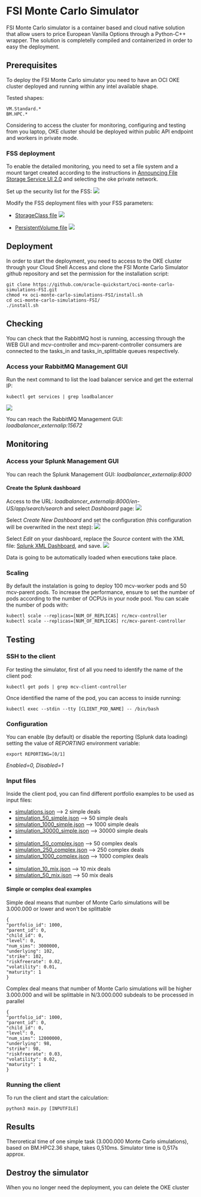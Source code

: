 # FSI Monte Carlo Simulator
FSI Monte Carlo simulator is a container based and cloud native solution that allow users to price European Vanilla Options through a Python-C++ wrapper. The solution is completelly compiled and containerized in order to easy the deployment.

## Prerequisites
To deploy the FSI Monte Carlo simulator you need to have an OCI OKE cluster deployed and running within any intel available shape. 

Tested shapes:

    VM.Standard.*
    BM.HPC.*
    
Considering to access the cluster for monitoring, configuring and testing from you laptop, OKE cluster should be deployed within public API endpoint and workers in private mode.

### FSS deployment
To enable the detailed monitoring, you need to set a file system and a mount target created according to the instructions in [Announcing File Storage Service UI 2.0](https://blogs.oracle.com/cloud-infrastructure/post/announcing-file-storage-service-ui-20) and selecting the oke private network.

Set up the security list for the FSS:
![](https://github.com/oracle-quickstart/oci-monte-carlo-simulations-FSI/blob/main/images/security_list_fss.png)

Modify the FSS deployment files with your FSS parameters:
* [StorageClass file](ks8-deployment/storageClass.yaml)
![](images/storageClass_file.png)

* [PersistentVolume file](ks8-deployment/persistentVolume.yaml)
![](images/persistentVolume_file.png)

## Deployment
In order to start the deployment, you need to access to the OKE cluster through your Cloud Shell Access and clone the FSI Monte Carlo Simulator github repository and set the permission for the installation script:

    git clone https://github.com/oracle-quickstart/oci-monte-carlo-simulations-FSI.git
    chmod +x oci-monte-carlo-simulations-FSI/install.sh
    cd oci-monte-carlo-simulations-FSI/
    ./install.sh

## Checking
You can check that the RabbitMQ host is running, accessing through the WEB GUI and mcv-controller and mcv-parent-controller consumers are connected to the tasks_in and tasks_in_splittable queues respectively.

### Access your RabbitMQ Management GUI
Run the next command to list the load balancer service and get the external IP:

    kubectl get services | grep loadbalancer

![](https://github.com/oracle-quickstart/oci-monte-carlo-simulations-FSI/blob/main/images/loadbalancer_publicip.png)

You can reach the RabbitMQ Management GUI: *loadbalancer_externalip:15672*

## Monitoring

### Access your Splunk Management GUI
You can reach the Splunk Management GUI: *loadbalancer_externalip:8000*

#### Create the Splunk dashboard
Access to the URL: *loadbalancer_externalip:8000/en-US/app/search/search* and select *Dashboard* page:
![](https://github.com/oracle-quickstart/oci-monte-carlo-simulations-FSI/blob/main/images/splunk_dashboards.png)

Select *Create New Dashboard* and set the configuration (this configuration will be overwrited in the next step):
![](https://github.com/oracle-quickstart/oci-monte-carlo-simulations-FSI/blob/main/images/splunk_createdashboard.png)

Select *Edit* on your dashboard, replace the *Source* content with the XML file: [Splunk XML Dashboard](splunk/FSI_dashboard.xml), and save.
![](https://github.com/oracle-quickstart/oci-monte-carlo-simulations-FSI/blob/main/images/splunk_replaceXML.png)

Data is going to be automatically loaded when executions take place.

### Scaling
By default the instalation is going to deploy 100 mcv-worker pods and 50 mcv-parent pods.
To increase the performance, ensure to set the number of pods according to the number of OCPUs in your node pool. You can scale the number of pods with:

    kubectl scale --replicas=[NUM_OF_REPLICAS] rc/mcv-controller
    kubectl scale --replicas=[NUM_OF_REPLICAS] rc/mcv-parent-controller

## Testing
### SSH to the client
For testing the simulator, first of all you need to identify the name of the client pod:

    kubectl get pods | grep mcv-client-controller

Once identified the name of the pod, you can access to inside running:

    kubectl exec --stdin --tty [CLIENT_POD_NAME] -- /bin/bash

### Configuration
You can enable (by default) or disable the reporting (Splunk data loading) setting the value of *REPORTING* environment variable:

    export REPORTING=[0/1]

*Enabled=0, Disabled=1*

### Input files
Inside the client pod, you can find different portfolio examples to be used as input files:

* [simulations.json](input-files/simulations.json) --> 2 simple deals
* [simulation_50_simple.json](input-files/simulation_50_simple.json) --> 50 simple deals
* [simulation_1000_simple.json](input-files/simulation_1000_simple.json) --> 1000 simple deals
* [simulation_30000_simple.json](input-files/simulation_30000_simple.json) --> 30000 simple deals
* 
* [simulation_50_complex.json](input-files/simulation_50_complex.json) --> 50 complex deals
* [simulation_250_complex.json](input-files/simulation_250_complex.json) --> 250 complex deals
* [simulation_1000_complex.json](input-files/simulation_1000_complex.json) --> 1000 complex deals
* 
* [simulation_10_mix.json](input-files/simulation_10_mix.json) --> 10 mix deals
* [simulation_50_mix.json](input-files/simulation_50_mix.json) --> 50 mix deals

#### Simple or complex deal examples
Simple deal means that number of Monte Carlo simulations will be 3.000.000 or lower and won't be splittable

    {
    "portfolio_id": 1000,
    "parent_id": 0,
    "child_id": 0,
    "level": 0,
    "num_sims": 3000000,
    "underlying": 102,
    "strike": 102,
    "riskfreerate": 0.02,
    "volatility": 0.01,
    "maturity": 1
    }

Complex deal means that number of Monte Carlo simulations will be higher 3.000.000 and will be splittable in N/3.000.000 subdeals to be processed in parallel

    {
    "portfolio_id": 1000,
    "parent_id": 0,
    "child_id": 0,
    "level": 0,
    "num_sims": 12000000,
    "underlying": 98,
    "strike": 98,
    "riskfreerate": 0.03,
    "volatility": 0.02,
    "maturity": 1
    }

### Running the client
To run the client and start the calculation:

    python3 main.py [INPUTFILE]

## Results
Theroretical time of one simple task (3.000.000 Monte Carlo simulations), based on BM.HPC2.36 shape, takes 0,510ms. Simulator time is 0,517s approx.

## Destroy the simulator
When you no longer need the deployment, you can delete the OKE cluster
